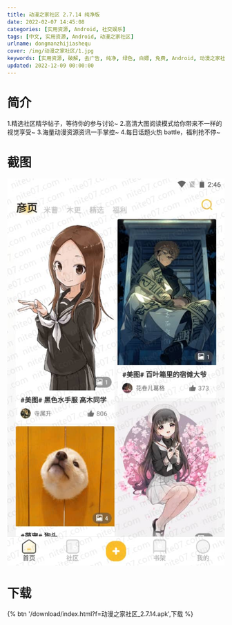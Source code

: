 ```yaml
---
title: 动漫之家社区 2.7.14 纯净版
date: 2022-02-07 14:45:08
categories: [实用资源, Android, 社交娱乐]
tags: [中文, 实用资源, Android, 动漫之家社区]
urlname: dongmanzhijiashequ
cover: /img/动漫之家社区/1.jpg
keywords: [实用资源, 破解, 去广告, 纯净, 绿色, 白嫖, 免费, Android, 动漫之家社区]
updated: 2022-12-09 00:00:00
---
```


# 简介

1.精选社区精华帖子，等待你的参与讨论~ 2.高清大图阅读模式给你带来不一样的视觉享受~ 3.海量动漫资源资讯一手掌控~ 4.每日话题火热 battle，福利抢不停~

# 截图

![](/img/动漫之家社区/2.jpg)

# 下载

{% btn '/download/index.html?f=动漫之家社区_2.7.14.apk',下载 %}
